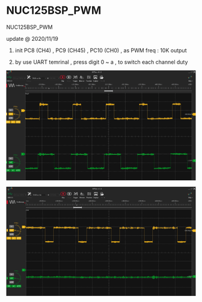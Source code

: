 # NUC125BSP_PWM
 NUC125BSP_PWM

update @ 2020/11/19

1. init PC8 (CH4) , PC9 (CH45) , PC10 (CH0) , as PWM freq : 10K output

2. by use UART temrinal , press digit 0 ~ a , to switch each channel duty 

![image](https://github.com/released/NUC125BSP_PWM/blob/main/scope_25_50.jpg)

![image](https://github.com/released/NUC125BSP_PWM/blob/main/scope_75_0.jpg)


